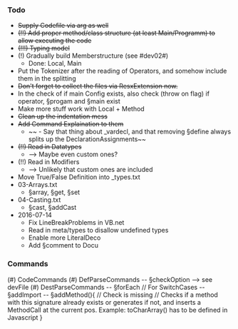 ﻿### Todo
* ~~Supply Codefile via arg as well~~
* ~~(!!) Add proper method/class structure (at least Main/Programm) to allow executing the code~~
* ~~(!!!) Typing model~~
* (!) Gradually build Memberstructure (see #dev02#)
  *	Done: Local, Main
* Put the Tokenizer after the reading of Operators, and somehow include them in the splitting
* ~~Don't forget to collect the files via ResxExtension now.~~
* In the check of if main Config exists, also check (throw on flag) if operator, §progam and §main exist
* Make more stuff work with Local + Method
* ~~Clean up the indentation mess~~
* ~~Add Command Explaination to them~~
  * ~~ - Say that thing about _vardecl, and that removing §define always splits up the DeclarationAssignments~~
* ~~(!!) Read in Datatypes~~
  * --> Maybe even custom ones?
* (!!) Read in Modifiers
  * --> Unlikely that custom ones are included
* Move True/False Definition into _types.txt
* 03-Arrays.txt
  * §array, §get, §set
* 04-Casting.txt
  * §cast, §addCast
* 2016-07-14
  * Fix LineBreakProblems in VB.net
  * Read in meta/types to disallow undefined types
  * Enable more LiteralDeco
  * Add §comment to Docu


### Commands
(#) CodeCommands
(#) DefParseCommands
 -- §checkOption --> see devFile
(#) DestParseCommands
 -- §forEach // For SwitchCases
 -- §addImport
 -- §addMethod(){ // Check is missing
	// Checks if a method with this signature already exists or generates if not, and inserts a MethodCall at the current pos.
	Example: toCharArray() has to be defined in Javascript
}
